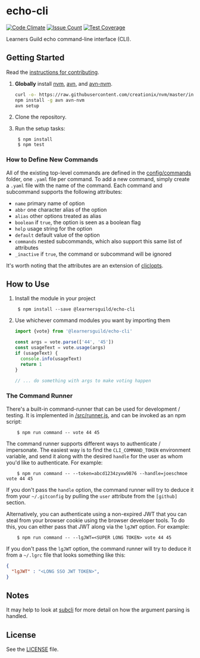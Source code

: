 # echo-cli

[![Code Climate](https://codeclimate.com/github/LearnersGuild/echo-cli/badges/gpa.svg)](https://codeclimate.com/github/LearnersGuild/echo-cli)
[![Issue Count](https://codeclimate.com/github/LearnersGuild/echo-cli/badges/issue_count.svg)](https://codeclimate.com/github/LearnersGuild/echo-cli)
[![Test Coverage](https://codeclimate.com/github/LearnersGuild/echo-cli/badges/coverage.svg)](https://codeclimate.com/github/LearnersGuild/echo-cli/coverage)

Learners Guild echo command-line interface (CLI).


## Getting Started

Read the [instructions for contributing](./CONTRIBUTING.md).

1. **Globally** install [nvm][nvm], [avn][avn], and [avn-nvm][avn-nvm].

    ```bash
    curl -o- https://raw.githubusercontent.com/creationix/nvm/master/install.sh | bash
    npm install -g avn avn-nvm
    avn setup
    ```

2. Clone the repository.

3. Run the setup tasks:

        $ npm install
        $ npm test

### How to Define New Commands

All of the existing top-level commands are defined in the [config/commands](config/commands) folder, one `.yaml` file per command. To add a new command, simply create a `.yaml` file with the name of the command. Each command and subcommand supports the following attributes:

- `name` primary name of option
- `abbr` one character alias of the option
- `alias` other options treated as alias
- `boolean` if `true`, the option is seen as a boolean flag
- `help` usage string for the option
- `default` default value of the option
- `commands` nested subcommands, which also support this same list of attributes
- `_inactive` if `true`, the command or subcommand will be ignored

It's worth noting that the attributes are an extension of [cliclopts][cliclopts].

## How to Use

1. Install the module in your project

        $ npm install --save @learnersguild/echo-cli

2. Use whichever command modules you want by importing them

      ```javascript
      import {vote} from '@learnersguild/echo-cli'

      const args = vote.parse(['44', '45'])
      const usageText = vote.usage(args)
      if (usageText) {
        console.info(usageText)
        return 1
      }

      // ... do something with args to make voting happen
      ```

### The Command Runner

There's a built-in command-runner that can be used for development / testing. It is implemented in [/src/runner.js](/src/runner.js), and can be invoked as an npm script:

        $ npm run command -- vote 44 45

The command runner supports different ways to authenticate / impersonate. The easiest way is to find the `CLI_COMMAND_TOKEN` environment variable, and send it along with the desired `handle` for the user as whom you'd like to authenticate. For example:

        $ npm run command -- --token=abcd1234zyxw9876 --handle=joeschmoe vote 44 45

If you don't pass the `handle` option, the command runner will try to deduce it from your `~/.gitconfig` by pulling the `user` attribute from the `[github]` section.

Alternatively, you can authenticate using a non-expired JWT that you can steal from your browser cookie using the browser developer tools. To do this, you can either pass that JWT along via the `lgJWT` option. For example:

        $ npm run command -- --lgJWT=<SUPER LONG TOKEN> vote 44 45

If you don't pass the `lgJWT` option, the command runner will try to deduce it from a `~/.lgrc` file that looks something like this:

```json
{
  "lgJWT" : "<LONG SSO JWT TOKEN>",
}
```


## Notes

It may help to look at [subcli][subcli] for more detail on how the argument parsing is handled.

## License

See the [LICENSE](./LICENSE) file.


[subcli]: https://github.com/LearnersGuild/subcli
[cliclopts]: https://github.com/finnp/cliclopts
[nvm]: https://github.com/creationix/nvm
[avn]: https://github.com/wbyoung/avn
[avn-nvm]: https://github.com/wbyoung/avn-nvm
